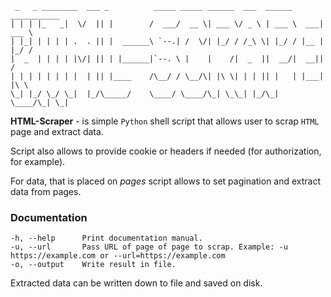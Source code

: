 ```
 _   _ ________  ___ _          _____ _____ ______  ___  ______ ___________ 
| | | |_   _|  \/  || |        /  ___/  __ \| ___ \/ _ \ | ___ \  ___| ___ \
| |_| | | | | .  . || |  ______\ `--.| /  \/| |_/ / /_\ \| |_/ / |__ | |_/ /
|  _  | | | | |\/| || | |______|`--. \ |    |    /|  _  ||  __/|  __||    / 
| | | | | | | |  | || |____    /\__/ / \__/\| |\ \| | | || |   | |___| |\ \ 
\_| |_/ \_/ \_|  |_/\_____/    \____/ \____/\_| \_\_| |_/\_|   \____/\_| \_|
```

**HTML-Scraper** - is simple `Python` shell script that allows user to scrap `HTML` page and extract data.

Script also allows to provide cookie or headers if needed (for authorization, for example).

For data, that is placed on *pages* script allows to set pagination and extract data from pages.

### Documentation
```
-h, --help      Print documentation manual.
-u, --url       Pass URL of page of page to scrap. Example: -u https://example.com or --url=https://example.com
-o, --output    Write result in file.
```

Extracted data can be written down to file and saved on disk.
